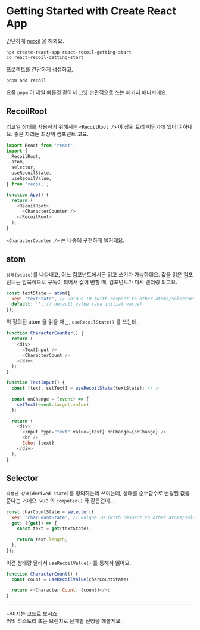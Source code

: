 # Getting Started with Create React App
간단하게 [recoil](https://recoiljs.org/docs/introduction/getting-started/) 을 해봐요.

```shell
npx create-react-app react-recoil-getting-start
cd react-recoil-getting-start
```
프로젝트를 간단하게 생성하고,
```shell
pnpm add recoil
```
요즘 `pnpm` 이 제일 빠른것 같아서 그냥 습관적으로 쓰는 패키지 매니저에요.

## RecoilRoot
리코일 상태를 사용하기 위해서는 `<RecoilRoot />` 이 상위 트리 어딘가에 있어야 하네요. 좋은 자리는 최상위 컴포넌트 고요.
```js
import React from 'react';
import {
  RecoilRoot,
  atom,
  selector,
  useRecoilState,
  useRecoilValue,
} from 'recoil';

function App() {
  return (
    <RecoilRoot>
      <CharacterCounter />
    </RecoilRoot>
  );
}
```
`<CharacterCounter />` 는 나중에 구현하게 될거래요.

## atom
`상태(state)`를 나타내고, 어느 컴포넌트에서든 읽고 쓰기가 가능하대요. 값을 읽은 컴포넌트는 암묵적으로 구독이 되어서 값이 변할 때, 컴포넌트가 다시 랜더링 되고요.
```js
const textState = atom({
  key: 'textState', // unique ID (with respect to other atoms/selectors)
  default: '', // default value (aka initial value)
});
```
위 정의된 atom 을 읽을 때는, `useRecoilState()` 를 쓰는데,
```js
function CharacterCounter() {
  return (
    <div>
      <TextInput />
      <CharacterCount />
    </div>
  );
}

function TextInput() {
  const [text, setText] = useRecoilState(textState); // 🔥

  const onChange = (event) => {
    setText(event.target.value);
  };

  return (
    <div>
      <input type="text" value={text} onChange={onChange} />
      <br />
      Echo: {text}
    </div>
  );
}
```

## Selector
`파생된 상태(derived state)`를 정의하는데 쓰이는데, 상태를 순수함수로 변경된 값을 준다는 거에요. vue 의 `computed()` 와 같은건데...
```js
const charCountState = selector({
  key: 'charCountState', // unique ID (with respect to other atoms/selectors)
  get: ({get}) => {
    const text = get(textState);

    return text.length;
  },
});
```
이건 상태랑 달라서 `useRecoilValue()` 를 통해서 읽어요.
```js
function CharacterCount() {
  const count = useRecoilValue(charCountState);

  return <>Character Count: {count}</>;
}
```

---
나머지는 코드로 보시죠.  
커밋 히스토리 또는 브렌치로 단계별 진행을 해볼게요.
